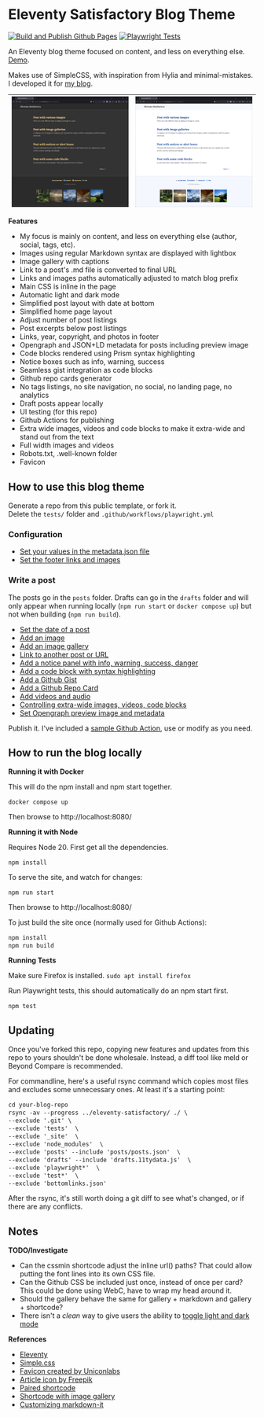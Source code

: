 # Eleventy Satisfactory Blog Theme 
[![Build and Publish Github Pages](https://github.com/mendhak/eleventy-satisfactory/actions/workflows/staticsite.yml/badge.svg?branch=main)](https://github.com/mendhak/eleventy-satisfactory/actions/workflows/staticsite.yml) [![Playwright Tests](https://github.com/mendhak/eleventy-satisfactory/actions/workflows/playwright.yml/badge.svg)](https://github.com/mendhak/eleventy-satisfactory/actions/workflows/playwright.yml)

An Eleventy blog theme focused on content, and less on everything else. [Demo](https://code.mendhak.com/eleventy-satisfactory/). 

Makes use of SimpleCSS, with inspiration from Hylia and minimal-mistakes. I developed it for [my blog](https://code.mendhak.com).

|![screenshot](./screenshots/01.png)|![screenshot](./screenshots/02.png)|
|:--|:--|


**Features**

* My focus is mainly on content, and less on everything else (author, social, tags, etc).
* Images using regular Markdown syntax are displayed with lightbox
* Image gallery with captions
* Link to a post's .md file is converted to final URL
* Links and images paths automatically adjusted to match blog prefix
* Main CSS is inline in the page
* Automatic light and dark mode
* Simplified post layout with date at bottom
* Simplified home page layout
* Adjust number of post listings
* Post excerpts below post listings
* Links, year, copyright, and photos in footer
* Opengraph and JSON+LD metadata for posts including preview image
* Code blocks rendered using Prism syntax highlighting
* Notice boxes such as info, warning, success
* Seamless gist integration as code blocks
* Github repo cards generator
* No tags listings, no site navigation, no social, no landing page, no analytics
* Draft posts appear locally
* UI testing (for this repo)
* Github Actions for publishing
* Extra wide images, videos and code blocks to make it extra-wide and stand out from the text
* Full width images and videos
* Robots.txt, .well-known folder
* Favicon


## How to use this blog theme

Generate a repo from this public template, or fork it.   
Delete the `tests/` folder and `.github/workflows/playwright.yml`    

### Configuration

- [Set your values in the metadata.json file](https://code.mendhak.com/eleventy-satisfactory/edit-the-metadata/)
- [Set the footer links and images](https://code.mendhak.com/eleventy-satisfactory/set-footer-links/)


### Write a post

The posts go in the `posts` folder.  Drafts can go in the `drafts` folder and will only appear when running locally (`npm run start` or `docker compose up`) but not when building (`npm run build`). 

- [Set the date of a post](https://code.mendhak.com/eleventy-satisfactory/set-date-of-post/)
- [Add an image](https://code.mendhak.com/eleventy-satisfactory/post-with-an-image/) 
- [Add an image gallery](https://code.mendhak.com/eleventy-satisfactory/post-with-a-gallery/)
- [Link to another post or URL](https://code.mendhak.com/eleventy-satisfactory/posting-links/)
- [Add a notice panel with info, warning, success, danger](https://code.mendhak.com/eleventy-satisfactory/post-notice/)
- [Add a code block with syntax highlighting](https://code.mendhak.com/eleventy-satisfactory/post-with-code/)
- [Add a Github Gist](https://code.mendhak.com/eleventy-satisfactory/post-with-github-gists/)
- [Add a Github Repo Card](https://code.mendhak.com/eleventy-satisfactory/github-repo-card/)   
- [Add videos and audio](https://code.mendhak.com/eleventy-satisfactory/post-with-iframes-videos-third-party/)
- [Controlling extra-wide images, videos, code blocks](https://code.mendhak.com/eleventy-satisfactory/extra-wide-full-width-images-videos/)
- [Set Opengraph preview image and metadata](https://code.mendhak.com/eleventy-satisfactory/opengraph-preview-data/)


Publish it. I've included a [sample Github Action](.github/workflows/staticsite.yml), use or modify as you need.  


## How to run the blog locally

**Running it with Docker**

This will do the npm install and npm start together. 

```
docker compose up
```

Then browse to http://localhost:8080/


**Running it with Node**

Requires Node 20. First get all the dependencies. 

```
npm install
```

To serve the site, and watch for changes: 

```
npm run start
```

Then browse to http://localhost:8080/


To just build the site once (normally used for Github Actions): 

```
npm install
npm run build
```

**Running Tests**

Make sure Firefox is installed. `sudo apt install firefox`

Run Playwright tests, this should automatically do an npm start first. 

```
npm test
```

## Updating

Once you've forked this repo, copying new features and updates from this repo to yours shouldn't be done wholesale. Instead, a diff tool like meld or Beyond Compare is recommended. 

For commandline, here's a useful rsync command which copies most files and excludes some unnecessary ones.  At least it's a starting point:   

```
cd your-blog-repo  
rsync -av --progress ../eleventy-satisfactory/ ./ \
--exclude '.git' \
--exclude 'tests'  \
--exclude '_site'  \
--exclude 'node_modules'  \
--exclude 'posts' --include 'posts/posts.json'  \
--exclude 'drafts' --include 'drafts.11tydata.js'  \
--exclude 'playwright*'  \
--exclude 'test*'  \
--exclude 'bottomlinks.json'
```

After the rsync, it's still worth doing a git diff to see what's changed, or if there are any conflicts.  


## Notes

**TODO/Investigate**

- Can the cssmin shortcode adjust the inline url() paths? That could allow putting the font lines into its own CSS file. 
- Can the Github CSS be included just once, instead of once per card? This could be done using WebC, have to wrap my head around it. 
- Should the gallery behave the same for gallery + markdown and gallery + shortcode? 
- There isn't a _clean_ way to give users the ability to [toggle light and dark mode](https://github.com/mendhak/eleventy-satisfactory/issues/2)


**References**

- [Eleventy](https://www.11ty.dev/docs/)
- [Simple.css](https://github.com/kevquirk/simple.css/wiki)
- [Favicon created by Uniconlabs](https://www.flaticon.com/free-icons/website)
- [Article icon by Freepik](https://www.flaticon.com/free-icons/blog)
- [Paired shortcode](https://www.markllobrera.com/posts/eleventy-paired-shortcodes-and-markdown-rendering/)
- [Shortcode with image gallery](https://www.markllobrera.com/posts/eleventy-building-image-gallery-photoswipe/)
- [Customizing markdown-it](https://publishing-project.rivendellweb.net/customizing-markdown-it/)


